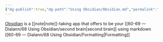 ```yaml
---
{"dg-publish":true,"dg-path":"Using Obsidian/Obsidian.md","permalink":"/using-obsidian/obsidian/","title":"Obsidian","noteIcon":"","created":"2023-07-08","updated":"2023-07-27T19:51:17.000-04:00"}
---
```


[Obsidian](https://obsidian.md) is a [[note\|note]]-taking app that offers to be your [[60-69 〰️ Dialann/68 Using Obsidian/second brain\|second brain]] using markdown [[60-69 〰️ Dialann/68 Using Obsidian/Formatting\|Formatting]]
